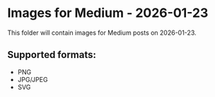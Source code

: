 # Images for Medium - 2026-01-23

This folder will contain images for Medium posts on 2026-01-23.

## Supported formats:
- PNG
- JPG/JPEG
- SVG
